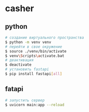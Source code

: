 ﻿# casher

## python
```bash
# создание виртуального пространства
$ python -m venv venv
# перейти в свое окружение
$ source ./venv/bin/activate
$ venv\Scripts\activate.bat
# деактивация
$ deactivate 
# установить fastapi
$ pip install fastapi[all]

```

## fatapi
```bash
# запустить сервер
$ uvicorn main:app --reload

```
